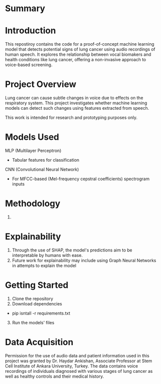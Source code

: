 # Summary 

# Introduction 
This repostiroy contains the code for a proof-of-concept machine learning model that detects potential signs of lung cancer using audio recordings of human speech. It explores the relationship between vocal biomakers and health conditions like lung cancer, offering a non-invasive approach to voice-based screening. 

# Project Overview 
Lung cancer can cause subtle changes in voice due to effects on the respiratory system. This project investigates whether machine learning models can detect such changes using features extracted from speech. 

This work is intended for research and prototyping purposes only. 

# Models Used 
MLP (Multilayer Perceptron)
- Tabular features for classification

CNN (Convolutional Neural Network) 
- For MFCC-based (Mel-frequency cepstral coefficients) spectrogram inputs

# Methodology 
1. 

# Explainability
1. Through the use of SHAP, the model's predictions aim to be interpretable by humans with ease. 
2. Future work for explainability may include using Graph Neural Networks in attempts to explain the model


# Getting Started 
1. Clone the repository
2. Download dependencies
- pip isntall -r requirements.txt

3. Run the models' files 

# Data Acquisition
Permission for the use of audio data and patient information used in this project was granted by Dr. Haydar Ankishan, Associate Professor at Stem Cell Institute of Ankara University, Turkey. The data contains voice recordings of individuals diagnosed with various stages of lung cancer as well as healthy controls and their medical history.